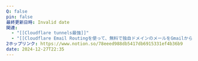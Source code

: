 ```yaml
---
Q: false
pin: false
最終更新日時: Invalid date
関連:
  - "[[Cloudflare tunnels最強]]"
  - "[[Cloudflare Email Routingを使って、無料で独自ドメインのメールをGmailから送受信できるようにし、さらにSMTPにも対応させる。]]"
2ホップリンク: https://www.notion.so/78eeed988db5417db6915331ef4b36b9
date: 2024-12-27T22:35
---
```

